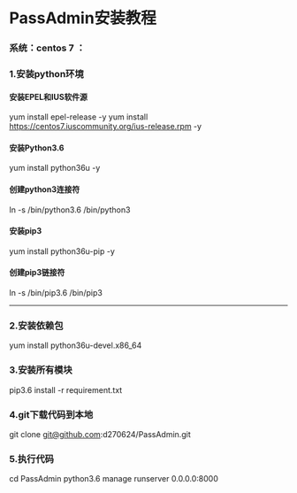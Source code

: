 # PassAdmin安装教程
### 系统：centos 7 ：

### 1.安装python环境

#### 安装EPEL和IUS软件源

  yum install epel-release -y
  yum install https://centos7.iuscommunity.org/ius-release.rpm -y

####  安装Python3.6
yum install python36u -y

####  创建python3连接符
ln -s /bin/python3.6 /bin/python3

####  安装pip3
yum install python36u-pip -y

####  创建pip3链接符
ln -s /bin/pip3.6 /bin/pip3

---
###  2.安装依赖包
yum install python36u-devel.x86_64

###  3.安装所有模块

pip3.6 install -r requirement.txt

###  4.git下载代码到本地
git clone git@github.com:d270624/PassAdmin.git

###  5.执行代码
cd PassAdmin
python3.6 manage runserver 0.0.0.0:8000
